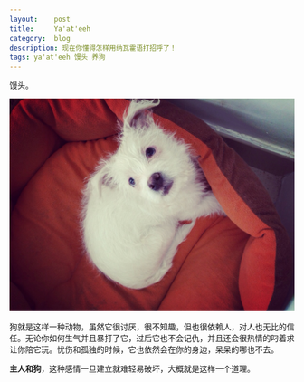 ```yaml
---
layout:    post
title:     Ya'at'eeh
category:  blog
description: 现在你懂得怎样用纳瓦霍语打招呼了！
tags: ya'at'eeh 馒头 养狗
---
```

馒头。

![mantou1](/images/2012/mantou1.jpg)

狗就是这样一种动物，虽然它很讨厌，很不知趣，但也很依赖人，对人也无比的信任。无论你如何生气并且暴打了它，过后它也不会记仇，并且还会很热情的叼着求让你陪它玩。忧伤和孤独的时候，它也依然会在你的身边，呆呆的哪也不去。

**主人和狗**，这种感情一旦建立就难轻易破坏，大概就是这样一个道理。